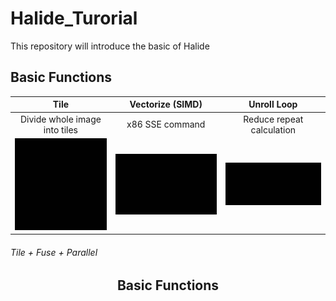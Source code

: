 # Halide_Turorial
This repository will introduce the basic of Halide

## Basic Functions

Tile             |   Vectorize (SIMD) |  Unroll Loop
:-------------------------:|:-------------------------: |:-------------------------:
Divide whole image into tiles|   x86 SSE command |  Reduce repeat calculation
![](./figures/tile.gif?raw=true)  |  ![](./figures/vectorize.gif?raw=true) |  ![](./figures/unroll.gif?raw=true)



###### Tile + Fuse + Parallel
<div align=center><src=./figures/tile_parallel.gif>



## Basic Functions
